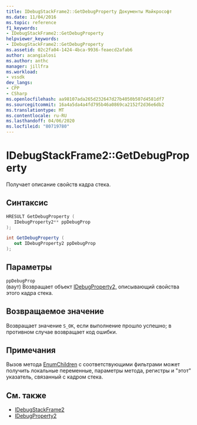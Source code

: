 ```yaml
---
title: IDebugStackFrame2::GetDebugProperty Документы Майкрософт
ms.date: 11/04/2016
ms.topic: reference
f1_keywords:
- IDebugStackFrame2::GetDebugProperty
helpviewer_keywords:
- IDebugStackFrame2::GetDebugProperty
ms.assetid: 02c2fa04-1424-4bca-9936-feaecd2afab6
author: acangialosi
ms.author: anthc
manager: jillfra
ms.workload:
- vssdk
dev_langs:
- CPP
- CSharp
ms.openlocfilehash: aa98107ada265d232647d27b4050b507d4581df7
ms.sourcegitcommit: 16a4a5da4a4fd795b46a0869ca2152f2d36e6db2
ms.translationtype: MT
ms.contentlocale: ru-RU
ms.lasthandoff: 04/06/2020
ms.locfileid: "80719780"
---
```

# <a name="idebugstackframe2getdebugproperty"></a>IDebugStackFrame2::GetDebugProperty
Получает описание свойств кадра стека.

## <a name="syntax"></a>Синтаксис

```cpp
HRESULT GetDebugProperty ( 
   IDebugProperty2** ppDebugProp
);
```

```csharp
int GetDebugProperty ( 
   out IDebugProperty2 ppDebugProp
);
```

## <a name="parameters"></a>Параметры
`ppDebugProp`\
(ваут) Возвращает объект [IDebugProperty2,](../../../extensibility/debugger/reference/idebugproperty2.md) описывающий свойства этого кадра стека.

## <a name="return-value"></a>Возвращаемое значение
 Возвращает значение `S_OK`, если выполнение прошло успешно; в противном случае возвращает код ошибки.

## <a name="remarks"></a>Примечания
 Вызов метода [EnumChildren](../../../extensibility/debugger/reference/idebugproperty2-enumchildren.md) с соответствующими фильтрами может получить локальные переменные, параметры метода, регистры и "этот" указатель, связанный с кадром стека.

## <a name="see-also"></a>См. также
- [IDebugStackFrame2](../../../extensibility/debugger/reference/idebugstackframe2.md)
- [IDebugProperty2](../../../extensibility/debugger/reference/idebugproperty2.md)
